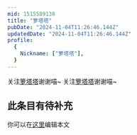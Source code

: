 ```yaml
---
mid: 1515589138
title: "箩塔塔"
pubDate: "2024-11-04T11:26:46.144Z"
updatedDate: "2024-11-04T11:26:46.144Z"
profile:
  {
    Nickname: ["箩塔塔"],
  }
---
```


关注[箩塔塔](https://space.bilibili.com/1515589138)谢谢喵~ 关注[箩塔塔](https://space.bilibili.com/1515589138)谢谢喵~

## 此条目有待补充
你可以在[这里](https://github.com/Yuhanawa/VTuber.ICU-Content/edit/master/v/箩塔塔/index.md)编辑本文

